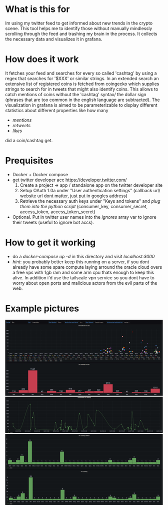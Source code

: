 # What is this for
Im using my twitter feed to get informed about new trends in the crypto scene. This tool helps me to identify those without manually mindlessly scrolling through the feed and
trashing my brain in the process. It collects the necessary data and visualizes it in grafana.

# How does it work
It fetches your feed and searches for every so called 'cashtag' by using a regex that searches for '$XXX' or similar strings. In an extended search an extensive list of registered coins is fetched from coingecko which supplies strings to search for in tweets that might also identify coins. This allows to catch mentions of coins without the 'cashtag' syntax/ the dollar sign (phrases that are too common in the english language are subtracted). The visualization in grafana is aimed to be parameterizable to display different statistics about different properties like
how many
- *mentions*
- *retweets*
- *likes*

did a coin/cashtag get.

# Prequisites
- Docker + Docker compose
- get twitter developer acc 
https://developer.twitter.com/
    1. Create a project -> app / standalone app on the twitter developer site
    2. Setup OAuth 1.0a under "User authentication settings" (callback url/ website url dont matter, just put in googles address)
    3. Retrieve the necessary auth keys under "Keys and tokens" and *plug them into the python script* (consumer_key, consumer_secret, access_token, access_token_secret)
- Optional. Put in twitter user names into the *ignores* array var to ignore their tweets (useful to ignore bot accs).

# How to get it working
- do a *docker-compose up -d* in this directory and visit *localhost:3000*
- *hint*: you probably better keep this running on a server, if you dont already have some spare compute laying arround the oracle cloud overs a free vps with 1gb ram and some arm cpu thats enough to keep this alive. In addition i'd use the tailscale vpn service so you dont have to worry about open ports and malicious actors from the evil parts of the web.

# Example pictures
![example1](./imgs/example1.png)
![example2](./imgs/example2.png)
![example3](./imgs/example3.png)